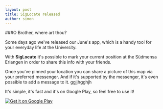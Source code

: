 ```yaml
---
layout: post
title: SigLocate released
author: simon
---
```

###O Brother, where art thou? 

Some days ago we've released our June's app, which is a handy tool for your everyday life at the University. 

With **SigLocate** it's possible to mark your current position at the Südmensa Erlangen in order to share this info with your friends.

Once you've pinned your location you can share a picture of this map via your preferred messenger. And if it's supported by the messenger, it's even possible to add a message to it. ggjjhgghjh

It's simple, it's fast and it's on Google Play, so feel free to use it!

<a href="https://play.google.com/store/apps/details?id=org.faudroids.foodcube">
	<img alt="Get it on Google Play" src="https://developer.android.com/images/brand/en_generic_rgb_wo_60.png" />
</a>
